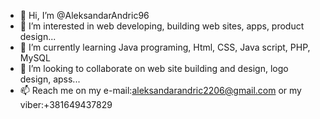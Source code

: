 - 👋 Hi, I’m @AleksandarAndric96
- 👀 I’m interested in web developing, building web sites, apps, product design...
- 🌱 I’m currently learning Java programing, Html, CSS, Java script, PHP, MySQL
- 💞️ I’m looking to collaborate on web site building and design, logo design, apss...
- 📫 Reach me on my e-mail:aleksandarandric2206@gmail.com or my viber:+381649437829

<!---
AleksandarAndric96/AleksandarAndric96 is a ✨ special ✨ repository because its `README.md` (this file) appears on your GitHub profile.
You can click the Preview link to take a look at your changes.
--->
